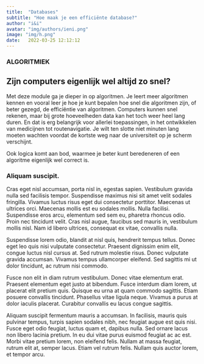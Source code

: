 ```yaml
---
title:  "Databases"
subtitle: "Hoe maak je een efficiënte database?"
author: "i&i"
avatar: "img/authors/ieni.png"
image: "img/h.png"
date:   2022-03-25 12:12:12
---
```


### ALGORITMIEK
## Zijn computers eigenlijk wel altijd zo snel?


Met deze module ga je dieper in op algoritmen. Je leert meer algoritmen kennen en vooral leer je hoe je kunt bepalen hoe snel die algoritmen zijn, of beter gezegd, de efficiëntie van algoritmen. Computers kunnen snel rekenen, maar bij grote hoeveelheden data kan het toch weer heel lang duren. En dat is erg belangrijk voor allerlei toepassingen, in het ontwikkelen van medicijnen tot routenavigatie. Je wilt ten slotte niet minuten lang moeten wachten voordat de kortste weg naar de universiteit op je scherm verschijnt.

Ook logica komt aan bod, waarmee je beter kunt beredeneren of een algoritme eigenlijk wel correct is.

### Aliquam suscipit.
Cras eget nisl accumsan, porta nisl in, egestas sapien. Vestibulum gravida nulla sed facilisis tempor. Suspendisse maximus nisi sit amet velit sodales fringilla. Vivamus luctus risus eget dui consectetur porttitor. Maecenas ut ultrices orci. Maecenas mollis est eu sodales mollis. Nulla facilisi. Suspendisse eros arcu, elementum sed sem eu, pharetra rhoncus odio. Proin nec tincidunt velit. Cras nisl augue, faucibus sed mauris in, vestibulum mollis nisl. Nam id libero ultrices, consequat ex vitae, convallis nulla.

Suspendisse lorem odio, blandit at nisl quis, hendrerit tempus tellus. Donec eget leo quis nisi vulputate consectetur. Praesent dignissim enim elit, congue luctus nisl cursus at. Sed rutrum molestie risus. Donec vulputate gravida accumsan. Vivamus tempus ullamcorper eleifend. Sed sagittis mi ut dolor tincidunt, ac rutrum nisi commodo.

Fusce non elit in diam rutrum vestibulum. Donec vitae elementum erat. Praesent elementum eget justo at bibendum. Fusce interdum diam lorem, ut placerat elit pretium quis. Quisque eu urna at quam commodo sagittis. Etiam posuere convallis tincidunt. Phasellus vitae ligula neque. Vivamus a purus at dolor iaculis placerat. Curabitur convallis eu lacus congue sagittis.

Aliquam suscipit fermentum mauris a accumsan. In facilisis, mauris quis pulvinar tempus, turpis sapien sodales nibh, nec feugiat augue est quis nisi. Fusce eget odio feugiat, luctus quam et, dapibus nulla. Sed ornare lacus non libero lacinia pretium. In eu dui vitae purus euismod feugiat ac ac est. Morbi vitae pretium lorem, non eleifend felis. Nullam at massa feugiat, rutrum elit at, semper lacus. Etiam vel rutrum felis. Nullam quis auctor lorem, et tempor arcu.
